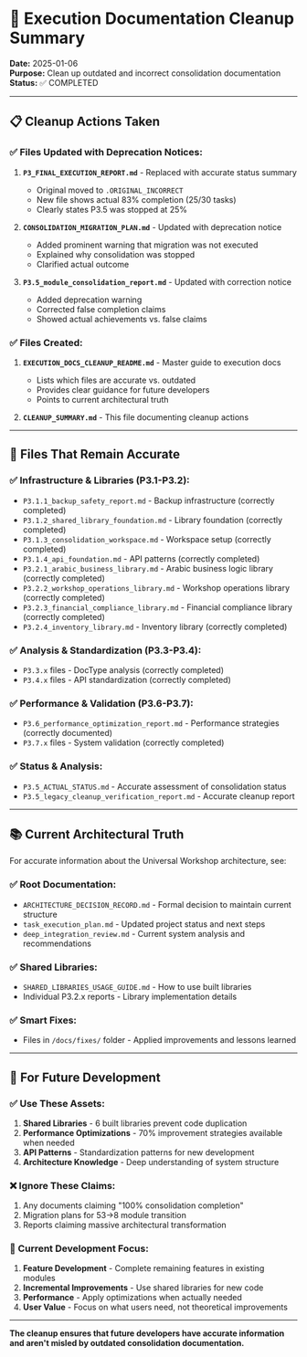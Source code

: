# 🧹 Execution Documentation Cleanup Summary

**Date:** 2025-01-06  
**Purpose:** Clean up outdated and incorrect consolidation documentation  
**Status:** ✅ COMPLETED

---

## 📋 **Cleanup Actions Taken**

### **✅ Files Updated with Deprecation Notices:**
1. **`P3_FINAL_EXECUTION_REPORT.md`** - Replaced with accurate status summary
   - Original moved to `.ORIGINAL_INCORRECT` 
   - New file shows actual 83% completion (25/30 tasks)
   - Clearly states P3.5 was stopped at 25%

2. **`CONSOLIDATION_MIGRATION_PLAN.md`** - Updated with deprecation notice
   - Added prominent warning that migration was not executed
   - Explained why consolidation was stopped
   - Clarified actual outcome

3. **`P3.5_module_consolidation_report.md`** - Updated with correction notice
   - Added deprecation warning
   - Corrected false completion claims
   - Showed actual achievements vs. false claims

### **✅ Files Created:**
1. **`EXECUTION_DOCS_CLEANUP_README.md`** - Master guide to execution docs
   - Lists which files are accurate vs. outdated
   - Provides clear guidance for future developers
   - Points to current architectural truth

2. **`CLEANUP_SUMMARY.md`** - This file documenting cleanup actions

---

## 🎯 **Files That Remain Accurate**

### **✅ Infrastructure & Libraries (P3.1-P3.2):**
- `P3.1.1_backup_safety_report.md` - Backup infrastructure (correctly completed)
- `P3.1.2_shared_library_foundation.md` - Library foundation (correctly completed)
- `P3.1.3_consolidation_workspace.md` - Workspace setup (correctly completed)
- `P3.1.4_api_foundation.md` - API patterns (correctly completed)
- `P3.2.1_arabic_business_library.md` - Arabic business logic library (correctly completed)
- `P3.2.2_workshop_operations_library.md` - Workshop operations library (correctly completed)
- `P3.2.3_financial_compliance_library.md` - Financial compliance library (correctly completed)
- `P3.2.4_inventory_library.md` - Inventory library (correctly completed)

### **✅ Analysis & Standardization (P3.3-P3.4):**
- `P3.3.x` files - DocType analysis (correctly completed)
- `P3.4.x` files - API standardization (correctly completed)

### **✅ Performance & Validation (P3.6-P3.7):**
- `P3.6_performance_optimization_report.md` - Performance strategies (correctly documented)
- `P3.7.x` files - System validation (correctly completed)

### **✅ Status & Analysis:**
- `P3.5_ACTUAL_STATUS.md` - Accurate assessment of consolidation status
- `P3.5_legacy_cleanup_verification_report.md` - Accurate cleanup report

---

## 📚 **Current Architectural Truth**

For accurate information about the Universal Workshop architecture, see:

### **✅ Root Documentation:**
- `ARCHITECTURE_DECISION_RECORD.md` - Formal decision to maintain current structure
- `task_execution_plan.md` - Updated project status and next steps
- `deep_integration_review.md` - Current system analysis and recommendations

### **✅ Shared Libraries:**
- `SHARED_LIBRARIES_USAGE_GUIDE.md` - How to use built libraries
- Individual P3.2.x reports - Library implementation details

### **✅ Smart Fixes:**
- Files in `/docs/fixes/` folder - Applied improvements and lessons learned

---

## 🚀 **For Future Development**

### **✅ Use These Assets:**
1. **Shared Libraries** - 6 built libraries prevent code duplication
2. **Performance Optimizations** - 70% improvement strategies available when needed
3. **API Patterns** - Standardization patterns for new development
4. **Architecture Knowledge** - Deep understanding of system structure

### **❌ Ignore These Claims:**
1. Any documents claiming "100% consolidation completion"
2. Migration plans for 53→8 module transition
3. Reports claiming massive architectural transformation

### **📖 Current Development Focus:**
1. **Feature Development** - Complete remaining features in existing modules
2. **Incremental Improvements** - Use shared libraries for new code
3. **Performance** - Apply optimizations when actually needed
4. **User Value** - Focus on what users need, not theoretical improvements

---

**The cleanup ensures that future developers have accurate information and aren't misled by outdated consolidation documentation.**